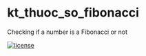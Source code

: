 # kt_thuoc_so_fibonacci
Checking if a number is a Fibonacci or not

[![license](https://img.shields.io/github/license/trungngotdt/kt_thuoc_so_fibonacci.svg)](https://github.com/trungngotdt/kt_thuoc_so_fibonacci)
